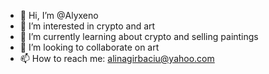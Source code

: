 - 👋 Hi, I’m @Alyxeno
- 👀 I’m interested in crypto and art
- 🌱 I’m currently learning about crypto and selling paintings
- 💞️ I’m looking to collaborate on art
- 📫 How to reach me: alinagirbaciu@yahoo.com 

<!---
Alyxeno/Alyxeno is a ✨ special ✨ repository because its `README.md` (this file) appears on your GitHub profile.
You can click the Preview link to take a look at your changes.
--->
